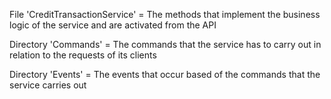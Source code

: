 File 'CreditTransactionService' = The methods that implement the business logic of the service and are activated from the API 

Directory 'Commands' = The commands that the service has to carry out in relation to the requests of its clients

Directory 'Events' = The events that occur based of the commands that the service carries out
